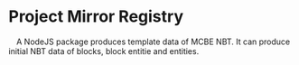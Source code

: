 # Project Mirror Registry
&emsp;A NodeJS package produces template data of MCBE NBT. It can produce initial NBT data of blocks, block entitie and entities.
